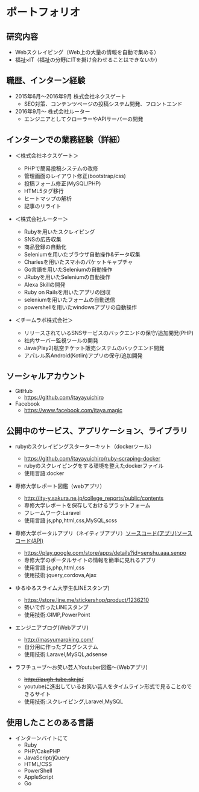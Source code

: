 # ポートフォリオ

## 研究内容

- Webスクレイピング（Web上の大量の情報を自動で集める）
- 福祉×IT（福祉の分野にITを掛け合わせることはできないか）

## 職歴、インターン経験

- 2015年6月〜2016年9月 株式会社ネクスゲート
    - SEO対策、コンテンツページの投稿システム開発、フロントエンド
- 2016年9月〜 株式会社ルーター
    - エンジニアとしてクローラーやAPIサーバーの開発

## インターンでの業務経験（詳細）

- ＜株式会社ネクスゲート＞
    - PHPで簡易投稿システムの改修
    - 管理画面のレイアウト修正(bootstrap/css)
    - 投稿フォーム修正(MySQL/PHP)
    - HTML5タグ移行
    - ヒートマップの解析
    - 記事のリライト

- ＜株式会社ルーター＞
    - Rubyを用いたスクレイピング
    - SNSの広告収集
    - 商品登録の自動化
    - Seleniumを用いたブラウザ自動操作&データ収集
    - Charlesを用いたスマホのパケットキャプチャ
    - Go言語を用いたSeleniumの自動操作
    - JRubyを用いたSeleniumの自動操作
    - Alexa Skillの開発
    - Ruby on Railsを用いたアプリの回収
    - seleniumを用いたフォームの自動送信
    - powershellを用いたwindowsアプリの自動操作
- ＜チームラボ株式会社＞
    - リリースされているSNSサービスのバックエンドの保守/追加開発(PHP)
    - 社内サーバー監視ツールの開発
    - Java(Play2)航空チケット販売システムのバックエンド開発
    - アパレル系Android(Kotlin)アプリの保守/追加開発

## ソーシャルアカウント

- GitHub
    - https://github.com/itayayuichiro
- Facebook
    - https://www.facebook.com/itaya.magic    

## 公開中のサービス、アプリケーション、ライブラリ

- rubyのスクレイピングスターターキット（dockerツール）
    - https://github.com/itayayuichiro/ruby-scraping-docker
    - rubyのスクレイピングをする環境を整えたdockerファイル
    - 使用言語:docker



- 専修大学レポート図鑑（webアプリ）
    - http://ity-y.sakura.ne.jp/college_reports/public/contents
    - 専修大学レポートを保存しておけるプラットフォーム
    - フレームワーク:Laravel
    - 使用言語:js,php,html,css,MySQL,scss



- 専修大学ポータルアプリ（ネイティブアプリ）[ソースコード(アプリ)](https://github.com/itayayuichiro/senshu_app)[ソースコード(API)](https://bitbucket.org/itaya_yuichiro/senshu/src)
    - https://play.google.com/store/apps/details?id=senshu.aaa.senpo
    - 専修大学のポータルサイトの情報を簡単に見れるアプリ
    - 使用言語:js,php,html,css
    - 使用技術:jquery,cordova,Ajax



- ゆるゆるスライム大学生(LINEスタンプ)
    - https://store.line.me/stickershop/product/1236210
    - 勢いで作ったLINEスタンプ
    - 使用技術:GIMP,PowerPoint


- エンジニアブログ(Webアプリ)
    - http://masyumaroking.com/
    - 自分用に作ったブログシステム
    - 使用技術:Laravel,MySQL,adsense



- ラフチューブ〜お笑い芸人Youtuber図鑑〜(Webアプリ)
    - ~~http://laugh-tube.skr.jp/~~
    - youtubeに進出しているお笑い芸人をタイムライン形式で見ることのできるサイト
    - 使用技術:スクレイピング,Laravel,MySQL

## 使用したことのある言語
- インターンバイトにて
    - Ruby
    - PHP/CakePHP
    - JavaScript/jQuery
    - HTML/CSS
    - PowerShell
    - AppleScript
    - Go

